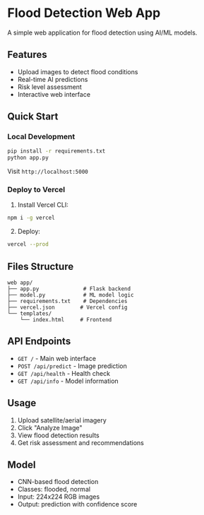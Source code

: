 # Flood Detection Web App

A simple web application for flood detection using AI/ML models.

## Features
- Upload images to detect flood conditions
- Real-time AI predictions
- Risk level assessment
- Interactive web interface

## Quick Start

### Local Development
```bash
pip install -r requirements.txt
python app.py
```
Visit `http://localhost:5000`

### Deploy to Vercel

1. Install Vercel CLI:
```bash
npm i -g vercel
```

2. Deploy:
```bash
vercel --prod
```

## Files Structure
```
web app/
├── app.py              # Flask backend
├── model.py            # ML model logic
├── requirements.txt    # Dependencies
├── vercel.json        # Vercel config
└── templates/
    └── index.html     # Frontend
```

## API Endpoints
- `GET /` - Main web interface
- `POST /api/predict` - Image prediction
- `GET /api/health` - Health check
- `GET /api/info` - Model information

## Usage
1. Upload satellite/aerial imagery
2. Click "Analyze Image" 
3. View flood detection results
4. Get risk assessment and recommendations

## Model
- CNN-based flood detection
- Classes: flooded, normal
- Input: 224x224 RGB images
- Output: prediction with confidence score

